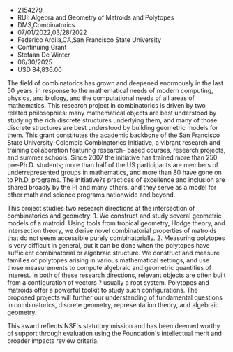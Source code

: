 
* 2154279
* RUI: Algebra and Geometry of Matroids and Polytopes
* DMS,Combinatorics
* 07/01/2022,03/28/2022
* Federico Ardila,CA,San Francisco State University
* Continuing Grant
* Stefaan De Winter
* 06/30/2025
* USD 84,836.00

The field of combinatorics has grown and deepened enormously in the last 50
years, in response to the mathematical needs of modern computing, physics, and
biology, and the computational needs of all areas of mathematics. This research
project in combinatorics is driven by two related philosophies: many
mathematical objects are best understood by studying the rich discrete
structures underlying them, and many of those discrete structures are best
understood by building geometric models for them. This grant constitutes the
academic backbone of the San Francisco State University-Colombia Combinatorics
Initiative, a vibrant research and training collaboration featuring research-
based courses, research projects, and summer schools. Since 2007 the initiative
has trained more than 250 pre-Ph.D. students; more than half of the US
participants are members of underrepresented groups in mathematics, and more
than 80 have gone on to Ph.D. programs. The initiative?s practices of excellence
and inclusion are shared broadly by the PI and many others, and they serve as a
model for other math and science programs nationwide and beyond.

This project studies two research directions at the intersection of
combinatorics and geometry: 1. We construct and study several geometric models
of a matroid. Using tools from tropical geometry, Hodge theory, and intersection
theory, we derive novel combinatorial properties of matroids that do not seem
accessible purely combinatorially. 2. Measuring polytopes is very difficult in
general, but it can be done when the polytopes have sufficient combinatorial or
algebraic structure. We construct and measure families of polytopes arising in
various mathematical settings, and use those measurements to compute algebraic
and geometric quantities of interest. In both of these research directions,
relevant objects are often built from a configuration of vectors ? usually a
root system. Polytopes and matroids offer a powerful toolkit to study such
configurations. The proposed projects will further our understanding of
fundamental questions in combinatorics, discrete geometry, representation
theory, and algebraic geometry.

This award reflects NSF's statutory mission and has been deemed worthy of
support through evaluation using the Foundation's intellectual merit and broader
impacts review criteria.
